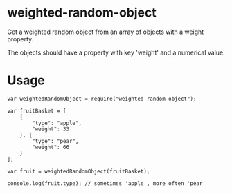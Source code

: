 # weighted-random-object
Get a weighted random object from an array of objects with a weight property.

The objects should have a property with key 'weight' and a numerical value.

# Usage
```
var weightedRandomObject = require("weighted-random-object");

var fruitBasket = [
    {
        "type": "apple",
        "weight": 33
    }, {
        "type": "pear",
        "weight": 66
    }
];

var fruit = weightedRandomObject(fruitBasket);

console.log(fruit.type); // sometimes 'apple', more often 'pear'
```
